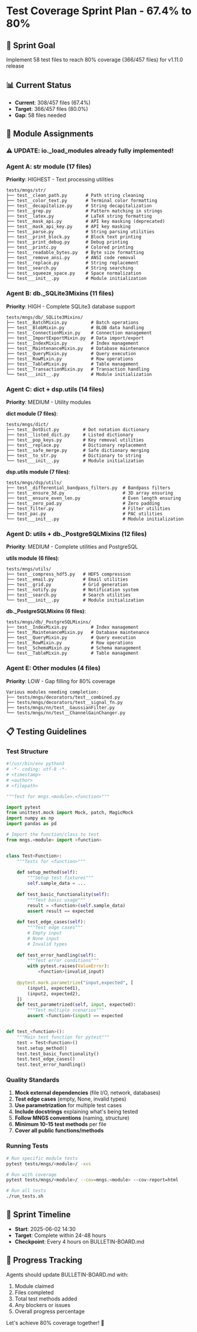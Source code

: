 <!-- ---
!-- Timestamp: 2025-06-02 14:35:00
!-- Author: Test Coverage Coordinator
!-- File: /ssh:ywatanabe@sp:/home/ywatanabe/proj/.claude-worktree/mngs_repo/project_management/TEST_COVERAGE_SPRINT.md
!-- --- -->

# Test Coverage Sprint Plan - 67.4% to 80%

## 🎯 Sprint Goal
Implement 58 test files to reach 80% coverage (366/457 files) for v1.11.0 release

## 📊 Current Status
- **Current**: 308/457 files (67.4%)
- **Target**: 366/457 files (80.0%)
- **Gap**: 58 files needed

## 🚀 Module Assignments

### ⚠️ UPDATE: io._load_modules already fully implemented!

### Agent A: str module (17 files)
**Priority**: HIGHEST - Text processing utilities
```
tests/mngs/str/
├── test__clean_path.py       # Path string cleaning
├── test__color_text.py       # Terminal color formatting
├── test__decapitalize.py     # String decapitalization
├── test__grep.py             # Pattern matching in strings
├── test__latex.py            # LaTeX string formatting
├── test__mask_api.py         # API key masking (deprecated)
├── test__mask_api_key.py     # API key masking
├── test__parse.py            # String parsing utilities
├── test__print_block.py      # Block text printing
├── test__print_debug.py      # Debug printing
├── test__printc.py           # Colored printing
├── test__readable_bytes.py   # Byte size formatting
├── test__remove_ansi.py      # ANSI code removal
├── test__replace.py          # String replacement
├── test__search.py           # String searching
├── test__squeeze_space.py    # Space normalization
└── test___init__.py          # Module initialization
```

### Agent B: db._SQLite3Mixins (11 files)
**Priority**: HIGH - Complete SQLite3 database support
```
tests/mngs/db/_SQLite3Mixins/
├── test__BatchMixin.py         # Batch operations
├── test__BlobMixin.py          # BLOB data handling
├── test__ConnectionMixin.py    # Connection management
├── test__ImportExportMixin.py  # Data import/export
├── test__IndexMixin.py         # Index management
├── test__MaintenanceMixin.py   # Database maintenance
├── test__QueryMixin.py         # Query execution
├── test__RowMixin.py           # Row operations
├── test__TableMixin.py         # Table management
├── test__TransactionMixin.py   # Transaction handling
└── test___init__.py            # Module initialization
```

### Agent C: dict + dsp.utils (14 files)
**Priority**: MEDIUM - Utility modules

**dict module (7 files)**:
```
tests/mngs/dict/
├── test__DotDict.py         # Dot notation dictionary
├── test__listed_dict.py     # Listed dictionary
├── test__pop_keys.py        # Key removal utilities
├── test__replace.py         # Dictionary replacement
├── test__safe_merge.py      # Safe dictionary merging
├── test__to_str.py          # Dictionary to string
└── test___init__.py         # Module initialization
```

**dsp.utils module (7 files)**:
```
tests/mngs/dsp/utils/
├── test__differential_bandpass_filters.py  # Bandpass filters
├── test__ensure_3d.py                      # 3D array ensuring
├── test__ensure_even_len.py                # Even length ensuring
├── test__zero_pad.py                       # Zero padding
├── test_filter.py                          # Filter utilities
├── test_pac.py                             # PAC utilities
└── test___init__.py                        # Module initialization
```

### Agent D: utils + db._PostgreSQLMixins (12 files)
**Priority**: MEDIUM - Complete utilities and PostgreSQL

**utils module (6 files)**:
```
tests/mngs/utils/
├── test__compress_hdf5.py   # HDF5 compression
├── test__email.py           # Email utilities
├── test__grid.py            # Grid generation
├── test__notify.py          # Notification system
├── test__search.py          # Search utilities
└── test___init__.py         # Module initialization
```

**db._PostgreSQLMixins (6 files)**:
```
tests/mngs/db/_PostgreSQLMixins/
├── test__IndexMixin.py         # Index management
├── test__MaintenanceMixin.py   # Database maintenance
├── test__QueryMixin.py         # Query execution
├── test__RowMixin.py           # Row operations
├── test__SchemaMixin.py        # Schema management
└── test__TableMixin.py         # Table management
```

### Agent E: Other modules (4 files)
**Priority**: LOW - Gap filling for 80% coverage
```
Various modules needing completion:
├── tests/mngs/decorators/test__combined.py
├── tests/mngs/decorators/test__signal_fn.py
├── tests/mngs/nn/test__GaussianFilter.py
└── tests/mngs/nn/test__ChannelGainChanger.py
```

## 📋 Testing Guidelines

### Test Structure
```python
#!/usr/bin/env python3
# -*- coding: utf-8 -*-
# <timestamp>
# <author>
# <filepath>

"""Test for mngs.<module>.<function>"""

import pytest
from unittest.mock import Mock, patch, MagicMock
import numpy as np
import pandas as pd

# Import the function/class to test
from mngs.<module> import <function>


class Test<Function>:
    """Tests for <function>"""
    
    def setup_method(self):
        """Setup test fixtures"""
        self.sample_data = ...
    
    def test_basic_functionality(self):
        """Test basic usage"""
        result = <function>(self.sample_data)
        assert result == expected
    
    def test_edge_cases(self):
        """Test edge cases"""
        # Empty input
        # None input
        # Invalid types
    
    def test_error_handling(self):
        """Test error conditions"""
        with pytest.raises(ValueError):
            <function>(invalid_input)
    
    @pytest.mark.parametrize("input,expected", [
        (input1, expected1),
        (input2, expected2),
    ])
    def test_parametrized(self, input, expected):
        """Test multiple scenarios"""
        assert <function>(input) == expected


def test_<function>():
    """Main test function for pytest"""
    test = Test<Function>()
    test.setup_method()
    test.test_basic_functionality()
    test.test_edge_cases()
    test.test_error_handling()
```

### Quality Standards
1. **Mock external dependencies** (file I/O, network, databases)
2. **Test edge cases** (empty, None, invalid types)
3. **Use parametrization** for multiple test cases
4. **Include docstrings** explaining what's being tested
5. **Follow MNGS conventions** (naming, structure)
6. **Minimum 10-15 test methods** per file
7. **Cover all public functions/methods**

### Running Tests
```bash
# Run specific module tests
pytest tests/mngs/<module>/ -xvs

# Run with coverage
pytest tests/mngs/<module>/ --cov=mngs.<module> --cov-report=html

# Run all tests
./run_tests.sh
```

## 🏁 Sprint Timeline
- **Start**: 2025-06-02 14:30
- **Target**: Complete within 24-48 hours
- **Checkpoint**: Every 4 hours on BULLETIN-BOARD.md

## 📝 Progress Tracking
Agents should update BULLETIN-BOARD.md with:
1. Module claimed
2. Files completed
3. Total test methods added
4. Any blockers or issues
5. Overall progress percentage

Let's achieve 80% coverage together! 🚀

<!-- EOF -->